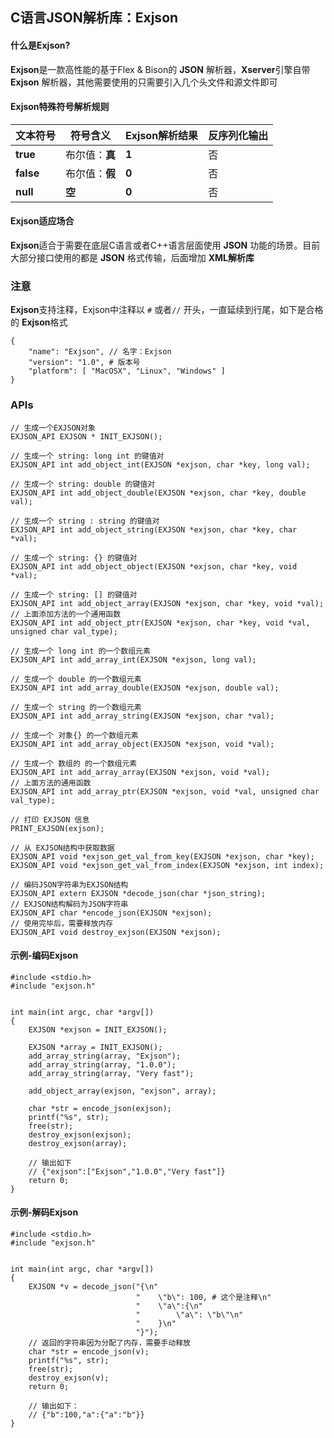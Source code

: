 ## C语言JSON解析库：Exjson



#### 什么是Exjson?

**Exjson**是一款高性能的基于Flex & Bison的 **JSON** 解析器，**Xserver**引擎自带 **Exjson** 解析器，其他需要使用的只需要引入几个头文件和源文件即可

#### Exjson特殊符号解析规则

| 文本符号  | 符号含义       | Exjson解析结果 | 反序列化输出 |
| --------- | -------------- | -------------- | ------------ |
| **true**  | 布尔值：**真** | **1**          | 否           |
| **false** | 布尔值：**假** | **0**          | 否           |
| **null**  | **空**         | **0**          | 否           |

#### Exjson适应场合

**Exjson**适合于需要在底层C语言或者C++语言层面使用 **JSON** 功能的场景。目前大部分接口使用的都是 **JSON** 格式传输，后面增加 **XML解析库**

### 注意

**Exjson**支持注释，Exjson中注释以 `#` 或者`//` 开头，一直延续到行尾，如下是合格的 **Exjson**格式 

```
{
    "name": "Exjson", // 名字：Exjson
    "version": "1.0", # 版本号
    "platform": [ "MacOSX", "Linux", "Windows" ]
}
```

### APIs

```
// 生成一个EXJSON对象
EXJSON_API EXJSON * INIT_EXJSON();

// 生成一个 string: long int 的键值对
EXJSON_API int add_object_int(EXJSON *exjson, char *key, long val);

// 生成一个 string: double 的键值对
EXJSON_API int add_object_double(EXJSON *exjson, char *key, double val);

// 生成一个 string : string 的键值对
EXJSON_API int add_object_string(EXJSON *exjson, char *key, char *val);

// 生成一个 string: {} 的键值对
EXJSON_API int add_object_object(EXJSON *exjson, char *key, void *val);

// 生成一个 string: [] 的键值对
EXJSON_API int add_object_array(EXJSON *exjson, char *key, void *val);
// 上面添加方法的一个通用函数
EXJSON_API int add_object_ptr(EXJSON *exjson, char *key, void *val, unsigned char val_type);

// 生成一个 long int 的一个数组元素
EXJSON_API int add_array_int(EXJSON *exjson, long val);

// 生成一个 double 的一个数组元素
EXJSON_API int add_array_double(EXJSON *exjson, double val);

// 生成一个 string 的一个数组元素
EXJSON_API int add_array_string(EXJSON *exjson, char *val);

// 生成一个 对象{} 的一个数组元素
EXJSON_API int add_array_object(EXJSON *exjson, void *val);

// 生成一个 数组的 的一个数组元素
EXJSON_API int add_array_array(EXJSON *exjson, void *val);
// 上面方法的通用函数
EXJSON_API int add_array_ptr(EXJSON *exjson, void *val, unsigned char val_type);

// 打印 EXJSON 信息
PRINT_EXJSON(exjson);

// 从 EXJSON结构中获取数据
EXJSON_API void *exjson_get_val_from_key(EXJSON *exjson, char *key);
EXJSON_API void *exjson_get_val_from_index(EXJSON *exjson, int index);

// 编码JSON字符串为EXJSON结构
EXJSON_API extern EXJSON *decode_json(char *json_string);
// EXJSON结构解码为JSON字符串
EXJSON_API char *encode_json(EXJSON *exjson);
// 使用完毕后，需要释放内存
EXJSON_API void destroy_exjson(EXJSON *exjson);
```



#### 示例-编码Exjson

```
#include <stdio.h>
#include "exjson.h"


int main(int argc, char *argv[])
{
    EXJSON *exjson = INIT_EXJSON();
    
    EXJSON *array = INIT_EXJSON();
    add_array_string(array, "Exjson");
    add_array_string(array, "1.0.0");
    add_array_string(array, "Very fast");
    
    add_object_array(exjson, "exjson", array);
    
    char *str = encode_json(exjson);
    printf("%s", str);
    free(str);
    destroy_exjson(exjson);
    destroy_exjson(array);
    
    // 输出如下
    // {"exjson":["Exjson","1.0.0","Very fast"]}
    return 0;
}
```

#### 示例-解码Exjson

```
#include <stdio.h>
#include "exjson.h"


int main(int argc, char *argv[])
{
    EXJSON *v = decode_json("{\n"
                            "    \"b\": 100, # 这个是注释\n"
                            "    \"a\":{\n"
                            "        \"a\": \"b\"\n"
                            "    }\n"
                            "}");
	// 返回的字符串因为分配了内存，需要手动释放
    char *str = encode_json(v);
    printf("%s", str);
    free(str);
    destroy_exjson(v);
    return 0;
    
    // 输出如下：
    // {"b":100,"a":{"a":"b"}}
}
```

